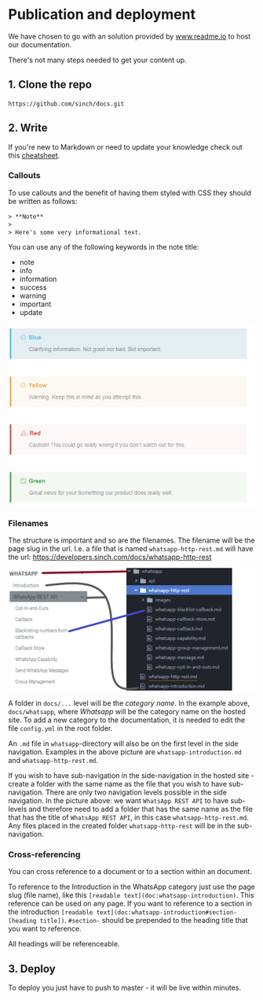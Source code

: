 # Publication and deployment

We have chosen to go with an solution provided by www.readme.io to host our documentation.

There's not many steps needed to get your content up.

## 1. Clone the repo

```text
https://github.com/sinch/docs.git
```

## 2. Write

If you're new to Markdown or need to update your knowledge check out this [cheatsheet](https://github.com/adam-p/markdown-here/wiki/Markdown-Cheatsheet).

### Callouts

To use callouts and the benefit of having them styled with CSS they should be written as follows:

```text
> **Note**
>
> Here's some very informational text.
```

You can use any of the following keywords in the note title:
- note
- info
- information
- success
- warning
- important
- update

![Callout examples](/images/callouts.png)

### Filenames

The structure is important and so are the filenames. The filename will be the page slug in the url. I.e. a file that is named `whatsapp-http-rest.md` will have the url: https://developers.sinch.com/docs/whatsapp-http-rest

![Project structure](/images/structure.png)

A folder in `docs/...` level will be the *category name*. In the example above, `docs/whatsapp`, where *Whatsapp* will be the category name on the hosted site. To add a new category to the documentation, it is needed to edit the file `config.yml` in the root folder.

An `.md` file in `whatsapp`-directory will also be on the first level in the side navigation. Examples in the above picture are `whatsapp-introduction.md` and `whatsapp-http-rest.md`.

If you wish to have sub-navigation in the side-navigation in the hosted site - create a folder with the same name as the file that you wish to have sub-navigation. There are only two navigation levels possible in the side navigation. In the picture above: we want `WhatsApp REST API` to have sub-levels and therefore need to add a folder that has the same name as the file that has the title of `WhatsApp REST API`, in this case `whatsapp-http-rest.md`. Any files placed in the created folder `whatsapp-http-rest` will be in the sub-navigation.

### Cross-referencing

You can cross reference to a document or to a section within an document.

To reference to the Introduction in the WhatsApp category just use the page slug (file name), like this `[readable text](doc:whatsapp-introduction)`. This reference can be used on any page. If you want to reference to a section in the introduction  `[readable text](doc:whatsapp-introduction#section-[heading title])`. `#section-` should be prepended to the heading title that you want to reference.

All headings will be referenceable.

## 3. Deploy

To deploy you just have to push to master - it will be live within minutes.
